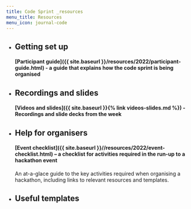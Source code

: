 ```yaml
---
title: Code Sprint _resources
menu_title: Resources
menu_icon: journal-code
---
```


<ul class="grid">
<li class="resource-block" markdown="1">

## Getting set up
#### [Participant guide]({{ site.baseurl }}/resources/2022/participant-guide.html) - a guide that explains how the code sprint is being organised
</li>

<li class="resource-block" markdown="1">

## Recordings and slides
#### [Videos and slides]({{ site.baseurl }}{% link videos-slides.md %}) - Recordings and slide decks from the week

</li>
<li class="resource-block" markdown="1">

## Help for organisers
#### [Event checklist]({{ site.baseurl }}//resources/2022/event-checklist.html) – a checklist for activities required in the run-up to a hackathon event

An at-a-glace guide to the key activities required when organising a
hackathon, including links to relevant resources and templates.

</li>
<li class="resource-block" markdown="1">

## Useful templates


</li>
</ul>
